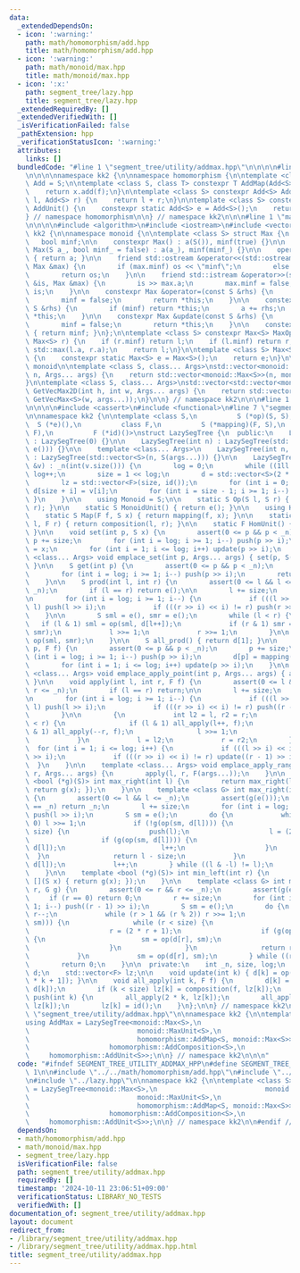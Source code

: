 ```yaml
---
data:
  _extendedDependsOn:
  - icon: ':warning:'
    path: math/homomorphism/add.hpp
    title: math/homomorphism/add.hpp
  - icon: ':warning:'
    path: math/monoid/max.hpp
    title: math/monoid/max.hpp
  - icon: ':x:'
    path: segment_tree/lazy.hpp
    title: segment_tree/lazy.hpp
  _extendedRequiredBy: []
  _extendedVerifiedWith: []
  _isVerificationFailed: false
  _pathExtension: hpp
  _verificationStatusIcon: ':warning:'
  attributes:
    links: []
  bundledCode: "#line 1 \"segment_tree/utility/addmax.hpp\"\n\n\n\n#line 1 \"math/homomorphism/add.hpp\"\
    \n\n\n\nnamespace kk2 {\n\nnamespace homomorphism {\n\ntemplate <class S> using\
    \ Add = S;\n\ntemplate <class S, class T> constexpr T AddMap(Add<S> f, T x) {\n\
    \    return x.add(f);\n}\n\ntemplate <class S> constexpr Add<S> AddComposition(Add<S>\
    \ l, Add<S> r) {\n    return l + r;\n}\n\ntemplate <class S> constexpr Add<S>\
    \ AddUnit() {\n    constexpr static Add<S> e = Add<S>();\n    return e;\n}\n\n\
    } // namespace homomorphism\n\n} // namespace kk2\n\n\n#line 1 \"math/monoid/max.hpp\"\
    \n\n\n\n#include <algorithm>\n#include <iostream>\n#include <vector>\n\nnamespace\
    \ kk2 {\n\nnamespace monoid {\n\ntemplate <class S> struct Max {\n    S a;\n \
    \   bool minf;\n\n    constexpr Max() : a(S()), minf(true) {}\n\n    constexpr\
    \ Max(S a_, bool minf_ = false) : a(a_), minf(minf_) {}\n\n    operator S() const\
    \ { return a; }\n\n    friend std::ostream &operator<<(std::ostream &os, const\
    \ Max &max) {\n        if (max.minf) os << \"minf\";\n        else os << max.a;\n\
    \        return os;\n    }\n\n    friend std::istream &operator>>(std::istream\
    \ &is, Max &max) {\n        is >> max.a;\n        max.minf = false;\n        return\
    \ is;\n    }\n\n    constexpr Max &operator=(const S &rhs) {\n        a = rhs;\n\
    \        minf = false;\n        return *this;\n    }\n\n    constexpr Max &add(const\
    \ S &rhs) {\n        if (minf) return *this;\n        a += rhs;\n        return\
    \ *this;\n    }\n\n    constexpr Max &update(const S &rhs) {\n        a = rhs;\n\
    \        minf = false;\n        return *this;\n    }\n\n    constexpr bool is_minf()\
    \ { return minf; }\n};\n\ntemplate <class S> constexpr Max<S> MaxOp(Max<S> l,\
    \ Max<S> r) {\n    if (r.minf) return l;\n    if (l.minf) return r;\n    l.a =\
    \ std::max(l.a, r.a);\n    return l;\n}\n\ntemplate <class S> Max<S> MaxUnit()\
    \ {\n    constexpr static Max<S> e = Max<S>();\n    return e;\n}\n\n} // namespace\
    \ monoid\n\ntemplate <class S, class... Args>\nstd::vector<monoid::Max<S>> GetVecMax(int\
    \ n, Args... args) {\n    return std::vector<monoid::Max<S>>(n, monoid::Max<S>(args...));\n\
    }\n\ntemplate <class S, class... Args>\nstd::vector<std::vector<monoid::Max<S>>>\
    \ GetVecMax2D(int h, int w, Args... args) {\n    return std::vector<std::vector<monoid::Max<S>>>(h,\
    \ GetVecMax<S>(w, args...));\n}\n\n} // namespace kk2\n\n\n#line 1 \"segment_tree/lazy.hpp\"\
    \n\n\n\n#include <cassert>\n#include <functional>\n#line 7 \"segment_tree/lazy.hpp\"\
    \n\nnamespace kk2 {\n\ntemplate <class S,\n          S (*op)(S, S),\n        \
    \  S (*e)(),\n          class F,\n          S (*mapping)(F, S),\n          F (*composition)(F,\
    \ F),\n          F (*id)()>\nstruct LazySegTree {\n  public:\n    LazySegTree()\
    \ : LazySegTree(0) {}\n\n    LazySegTree(int n) : LazySegTree(std::vector<S>(n,\
    \ e())) {}\n\n    template <class... Args>\n    LazySegTree(int n, Args... args)\
    \ : LazySegTree(std::vector<S>(n, S(args...))) {}\n\n    LazySegTree(const std::vector<S>\
    \ &v) : _n(int(v.size())) {\n        log = 0;\n        while ((1ll << log) < _n)\
    \ log++;\n        size = 1 << log;\n        d = std::vector<S>(2 * size, e());\n\
    \        lz = std::vector<F>(size, id());\n        for (int i = 0; i < _n; i++)\
    \ d[size + i] = v[i];\n        for (int i = size - 1; i >= 1; i--) { update(i);\
    \ }\n    }\n\n    using Monoid = S;\n\n    static S Op(S l, S r) { return op(l,\
    \ r); }\n\n    static S MonoidUnit() { return e(); }\n\n    using Hom = F;\n\n\
    \    static S Map(F f, S x) { return mapping(f, x); }\n\n    static F Composition(F\
    \ l, F r) { return composition(l, r); }\n\n    static F HomUnit() { return id();\
    \ }\n\n    void set(int p, S x) {\n        assert(0 <= p && p < _n);\n       \
    \ p += size;\n        for (int i = log; i >= 1; i--) push(p >> i);\n        d[p]\
    \ = x;\n        for (int i = 1; i <= log; i++) update(p >> i);\n    }\n\n    template\
    \ <class... Args> void emplace_set(int p, Args... args) { set(p, S(args...));\
    \ }\n\n    S get(int p) {\n        assert(0 <= p && p < _n);\n        p += size;\n\
    \        for (int i = log; i >= 1; i--) push(p >> i);\n        return d[p];\n\
    \    }\n\n    S prod(int l, int r) {\n        assert(0 <= l && l <= r && r <=\
    \ _n);\n        if (l == r) return e();\n\n        l += size;\n        r += size;\n\
    \n        for (int i = log; i >= 1; i--) {\n            if (((l >> i) << i) !=\
    \ l) push(l >> i);\n            if (((r >> i) << i) != r) push(r >> i);\n    \
    \    }\n\n        S sml = e(), smr = e();\n        while (l < r) {\n         \
    \   if (l & 1) sml = op(sml, d[l++]);\n            if (r & 1) smr = op(d[--r],\
    \ smr);\n            l >>= 1;\n            r >>= 1;\n        }\n\n        return\
    \ op(sml, smr);\n    }\n\n    S all_prod() { return d[1]; }\n\n    void apply(int\
    \ p, F f) {\n        assert(0 <= p && p < _n);\n        p += size;\n        for\
    \ (int i = log; i >= 1; i--) push(p >> i);\n        d[p] = mapping(f, d[p]);\n\
    \        for (int i = 1; i <= log; i++) update(p >> i);\n    }\n\n    template\
    \ <class... Args> void emplace_apply_point(int p, Args... args) { apply(p, F(args...));\
    \ }\n\n    void apply(int l, int r, F f) {\n        assert(0 <= l && l <= r &&\
    \ r <= _n);\n        if (l == r) return;\n\n        l += size;\n        r += size;\n\
    \n        for (int i = log; i >= 1; i--) {\n            if (((l >> i) << i) !=\
    \ l) push(l >> i);\n            if (((r >> i) << i) != r) push((r - 1) >> i);\n\
    \        }\n\n        {\n            int l2 = l, r2 = r;\n            while (l\
    \ < r) {\n                if (l & 1) all_apply(l++, f);\n                if (r\
    \ & 1) all_apply(--r, f);\n                l >>= 1;\n                r >>= 1;\n\
    \            }\n            l = l2;\n            r = r2;\n        }\n\n      \
    \  for (int i = 1; i <= log; i++) {\n            if (((l >> i) << i) != l) update(l\
    \ >> i);\n            if (((r >> i) << i) != r) update((r - 1) >> i);\n      \
    \  }\n    }\n\n    template <class... Args> void emplace_apply_range(int l, int\
    \ r, Args... args) {\n        apply(l, r, F(args...));\n    }\n\n    template\
    \ <bool (*g)(S)> int max_right(int l) {\n        return max_right(l, [](S x) {\
    \ return g(x); });\n    }\n\n    template <class G> int max_right(int l, G g)\
    \ {\n        assert(0 <= l && l <= _n);\n        assert(g(e()));\n        if (l\
    \ == _n) return _n;\n        l += size;\n        for (int i = log; i >= 1; i--)\
    \ push(l >> i);\n        S sm = e();\n        do {\n            while (l % 2 ==\
    \ 0) l >>= 1;\n            if (!g(op(sm, d[l]))) {\n                while (l <\
    \ size) {\n                    push(l);\n                    l = (2 * l);\n  \
    \                  if (g(op(sm, d[l]))) {\n                        sm = op(sm,\
    \ d[l]);\n                        l++;\n                    }\n              \
    \  }\n                return l - size;\n            }\n            sm = op(sm,\
    \ d[l]);\n            l++;\n        } while ((l & -l) != l);\n        return _n;\n\
    \    }\n\n    template <bool (*g)(S)> int min_left(int r) {\n        return min_left(r,\
    \ [](S x) { return g(x); });\n    }\n\n    template <class G> int min_left(int\
    \ r, G g) {\n        assert(0 <= r && r <= _n);\n        assert(g(e()));\n   \
    \     if (r == 0) return 0;\n        r += size;\n        for (int i = log; i >=\
    \ 1; i--) push((r - 1) >> i);\n        S sm = e();\n        do {\n           \
    \ r--;\n            while (r > 1 && (r % 2)) r >>= 1;\n            if (!g(op(d[r],\
    \ sm))) {\n                while (r < size) {\n                    push(r);\n\
    \                    r = (2 * r + 1);\n                    if (g(op(d[r], sm)))\
    \ {\n                        sm = op(d[r], sm);\n                        r--;\n\
    \                    }\n                }\n                return r + 1 - size;\n\
    \            }\n            sm = op(d[r], sm);\n        } while ((r & -r) != r);\n\
    \        return 0;\n    }\n\n  private:\n    int _n, size, log;\n    std::vector<S>\
    \ d;\n    std::vector<F> lz;\n\n    void update(int k) { d[k] = op(d[2 * k], d[2\
    \ * k + 1]); }\n\n    void all_apply(int k, F f) {\n        d[k] = mapping(f,\
    \ d[k]);\n        if (k < size) lz[k] = composition(f, lz[k]);\n    }\n\n    void\
    \ push(int k) {\n        all_apply(2 * k, lz[k]);\n        all_apply(2 * k + 1,\
    \ lz[k]);\n        lz[k] = id();\n    }\n};\n\n} // namespace kk2\n\n\n#line 7\
    \ \"segment_tree/utility/addmax.hpp\"\n\nnamespace kk2 {\n\ntemplate <class S>\n\
    using AddMax = LazySegTree<monoid::Max<S>,\n                           monoid::MaxOp<S>,\n\
    \                           monoid::MaxUnit<S>,\n                           homomorphism::Add<S>,\n\
    \                           homomorphism::AddMap<S, monoid::Max<S>>,\n       \
    \                    homomorphism::AddComposition<S>,\n                      \
    \     homomorphism::AddUnit<S>>;\n\n} // namespace kk2\n\n\n"
  code: "#ifndef SEGMENT_TREE_UTILITY_ADDMAX_HPP\n#define SEGMENT_TREE_UTILITY_ADDMAX_HPP\
    \ 1\n\n#include \"../../math/homomorphism/add.hpp\"\n#include \"../../math/monoid/max.hpp\"\
    \n#include \"../lazy.hpp\"\n\nnamespace kk2 {\n\ntemplate <class S>\nusing AddMax\
    \ = LazySegTree<monoid::Max<S>,\n                           monoid::MaxOp<S>,\n\
    \                           monoid::MaxUnit<S>,\n                           homomorphism::Add<S>,\n\
    \                           homomorphism::AddMap<S, monoid::Max<S>>,\n       \
    \                    homomorphism::AddComposition<S>,\n                      \
    \     homomorphism::AddUnit<S>>;\n\n} // namespace kk2\n\n#endif // SEGMENT_TREE_UTILITY_ADDMAX_HPP\n"
  dependsOn:
  - math/homomorphism/add.hpp
  - math/monoid/max.hpp
  - segment_tree/lazy.hpp
  isVerificationFile: false
  path: segment_tree/utility/addmax.hpp
  requiredBy: []
  timestamp: '2024-10-11 23:06:51+09:00'
  verificationStatus: LIBRARY_NO_TESTS
  verifiedWith: []
documentation_of: segment_tree/utility/addmax.hpp
layout: document
redirect_from:
- /library/segment_tree/utility/addmax.hpp
- /library/segment_tree/utility/addmax.hpp.html
title: segment_tree/utility/addmax.hpp
---
```

